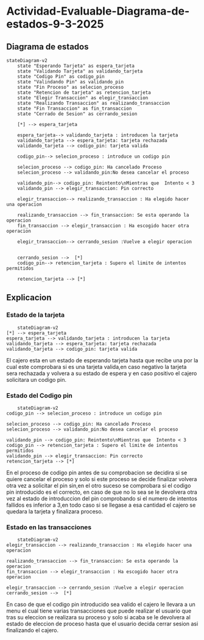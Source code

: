 # Actividad-Evaluable-Diagrama-de-estados-9-3-2025

## Diagrama de estados 
```mermaid
stateDiagram-v2
    state "Esperando Tarjeta" as espera_tarjeta
    state "Validando Tarjeta" as validando_tarjeta
    state "Codigo Pin" as codigo_pin                                                                    
    state "Valindando Pin" as validando_pin
    state "Fin Proceso" as selecion_proceso
    state "Retencion de tarjeta" as retencion_tarjeta
    state "Elegir Transaccion" as elegir_transaccion
    state "Realizando Transaccion" as realizando_transaccion
    state "Fin Transaccion" as fin_transaccion
    state "Cerrado de Sesion" as cerrando_sesion
    
    [*] --> espera_tarjeta
    
    espera_tarjeta--> validando_tarjeta : introducen la tarjeta
    validando_tarjeta --> espera_tarjeta: tarjeta rechazada
    validando_tarjeta --> codigo_pin: tarjeta valida
    
    codigo_pin--> selecion_proceso : introduce un codigo pin
    
    selecion_proceso --> codigo_pin: Ha cancelado Proceso
    selecion_proceso --> validando_pin:No desea cancelar el proceso
    
    validando_pin--> codigo_pin: Reintento\nMientras que  Intento < 3 
    validando_pin --> elegir_transaccion: Pin correcto
    
    elegir_transaccion--> realizando_transaccion : Ha elegido hacer una operacion
    
    realizando_transaccion --> fin_transaccion: Se esta operando la operacion
    fin_transaccion --> elegir_transaccion : Ha escogido hacer otra operacion
    
    elegir_transaccion--> cerrando_sesion :Vuelve a elegir operacion 
    
    
    cerrando_sesion -->  [*]
    codigo_pin--> retencion_tarjeta : Supero el limite de intentos permitidos
    
    retencion_tarjeta --> [*]
```
## Explicacion

### Estado de la tarjeta
```mermaid
    stateDiagram-v2
[*] --> espera_tarjeta
espera_tarjeta --> validando_tarjeta : introducen la tarjeta
validando_tarjeta --> espera_tarjeta: tarjeta rechazada
validando_tarjeta --> codigo_pin: tarjeta valida
```

El cajero esta en un estado de esperando tarjeta hasta que recibe una por la cual este comprobara si es una tarjeta valida,en caso negativo la tarjeta sera rechazada y volvera a su estado de espera y en caso positivo el cajero solicitara un codigo pin.

### Estado del Codigo pin 
```mermaid
    stateDiagram-v2
codigo_pin --> selecion_proceso : introduce un codigo pin

selecion_proceso --> codigo_pin: Ha cancelado Proceso
selecion_proceso --> validando_pin:No desea cancelar el proceso

validando_pin --> codigo_pin: Reintento\nMientras que  Intento < 3 
codigo_pin --> retencion_tarjeta : Supero el limite de intentos permitidos
validando_pin --> elegir_transaccion: Pin correcto
retencion_tarjeta --> [*]
```

En el proceso de codigo pin antes de su comprobacion se decidira si se quiere cancelar el proceso y solo si este proceso se decide finalizar volvera otra vez a solicitar el pin sin,en el otro suceso se comprobara si el codigo pin introducido es el correcto,
en caso de que no lo sea se le devolvera otra vez al estado de introduccion del pin comprobando si el numero de intentos fallidos es inferior a 3,en todo caso si se llegase a esa cantidad el cajero se quedara la tarjeta y finalizara proceso.

### Estado en las transacciones 
```mermaid
    stateDiagram-v2
elegir_transaccion --> realizando_transaccion : Ha elegido hacer una operacion

realizando_transaccion --> fin_transaccion: Se esta operando la operacion
fin_transaccion --> elegir_transaccion : Ha escogido hacer otra operacion

elegir_transaccion --> cerrando_sesion :Vuelve a elegir operacion 
cerrando_sesion -->  [*]
```

En caso de que el 
codigo pin introducido sea valido el cajero le llevara a un menu el cual tiene varias transacciones que puede realizar el usuario que tras su eleccion se realizara su proceso y solo si acaba se le devolvera al estado de eleccion de proceso hasta que el usuario
decida cerrar sesion asi finalizando el cajero.



